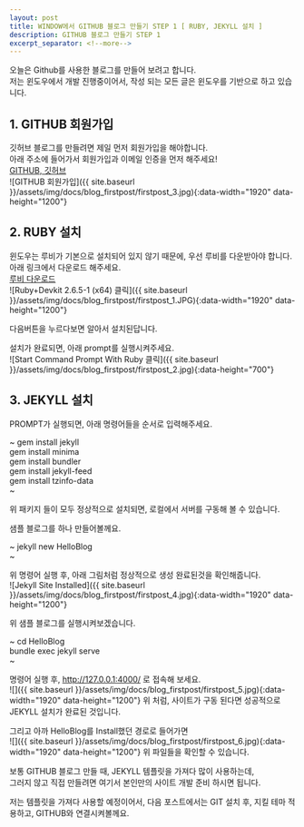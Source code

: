 ```yaml
---
layout: post
title: WINDOW에서 GITHUB 블로그 만들기 STEP 1 [ RUBY, JEKYLL 설치 ]
description: GITHUB 블로그 만들기 STEP 1
excerpt_separator: <!--more-->
---
```


오늘은 Github를 사용한 블로그를 만들어 보려고 합니다.  
저는 윈도우에서 개발 진행중이어서, 작성 되는 모든 글은 윈도우를 기반으로 하고 있습니다.  
## 1. GITHUB 회원가입  
깃허브 블로그를 만들려면 제일 먼저 회원가입을 해야합니다.  
아래 주소에 들어가서 회원가입과 이메일 인증을 먼저 해주세요!  
[GITHUB, 깃허브](https://github.com/)  
![GITHUB 회원가입]({{ site.baseurl }}/assets/img/docs/blog_firstpost/firstpost_3.jpg){:data-width="1920" data-height="1200"}


## 2. RUBY 설치
윈도우는 루비가 기본으로 설치되어 있지 않기 때문에, 우선 루비를 다운받아야 합니다.  
아래 링크에서 다운로드 해주세요.  
[루비 다운로드](https://rubyinstaller.org/downloads/)  
![Ruby+Devkit 2.6.5-1 (x64) 클릭]({{ site.baseurl }}/assets/img/docs/blog_firstpost/firstpost_1.JPG){:data-width="1920" data-height="1200"}

다음버튼을 누르다보면 알아서 설치된답니다.  

설치가 완료되면, 아래 prompt를 실행시켜주세요.  
![Start Command Prompt With Ruby 클릭]({{ site.baseurl }}/assets/img/docs/blog_firstpost/firstpost_2.jpg){:data-height="700"}

## 3. JEKYLL 설치
PROMPT가 실행되면, 아래 명령어들을 순서로 입력해주세요.  

~
gem install jekyll  
gem install minima  
gem install bundler  
gem install jekyll-feed  
gem install tzinfo-data  
~

위 패키지 들이 모두 정상적으로 설치되면, 로컬에서 서버를 구동해 볼 수 있습니다.

샘플 블로그를 하나 만들어볼께요.  

~
jekyll new HelloBlog  
~

위 명령어 실행 후, 아래 그림처럼 정상적으로 생성 완료된것을 확인해줍니다.  
![Jekyll Site Installed]({{ site.baseurl }}/assets/img/docs/blog_firstpost/firstpost_4.jpg){:data-width="1920" data-height="1200"}

위 샘플 블로그를 실행시켜보겠습니다.  

~
cd HelloBlog  
bundle exec jekyll serve  
~

명령어 실행 후, http://127.0.0.1:4000/ 로 접속해 보세요.  
![]({{ site.baseurl }}/assets/img/docs/blog_firstpost/firstpost_5.jpg){:data-width="1920" data-height="1200"}
위 처럼, 사이트가 구동 된다면 성공적으로 JEKYLL 설치가 완료된 것입니다.  

그리고 아까 HelloBlog를 Install했던 경로로 들어가면  
![]({{ site.baseurl }}/assets/img/docs/blog_firstpost/firstpost_6.jpg){:data-width="1920" data-height="1200"}
위 파일들을 확인할 수 있습니다.  

보통 GITHUB 블로그 만들 때, JEKYLL 템플릿을 가져다 많이 사용하는데,  
그러지 않고 직접 만들려면 여기서 본인만의 사이트 개발 준비 하시면 됩니다.  

저는 템플릿을 가져다 사용할 예정이어서, 다음 포스트에서는 GIT 설치 후, 지킬 테마 적용하고, GITHUB와 연결시켜볼께요.  
